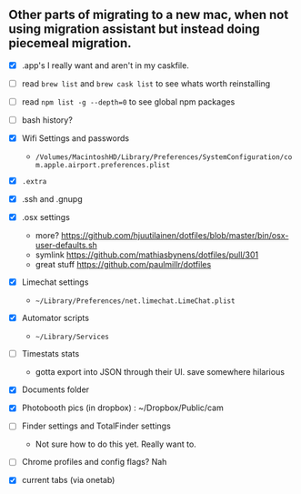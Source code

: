 ## Other parts of migrating to a new mac, when not using migration assistant but instead doing piecemeal migration.


* [x] .app's I really want and aren't in my caskfile.
* [ ] read `brew list` and `brew cask list` to see whats worth reinstalling

* [ ] read `npm list -g --depth=0` to see global npm packages

* [ ] bash history?
* [x] Wifi Settings and passwords
  *  `/Volumes/MacintoshHD/Library/Preferences/SystemConfiguration/com.apple.airport.preferences.plist`
* [x] `.extra`
* [x] .ssh and .gnupg
* [x] .osx settings
  * more? https://github.com/hjuutilainen/dotfiles/blob/master/bin/osx-user-defaults.sh
  * symlink https://github.com/mathiasbynens/dotfiles/pull/301
  * great stuff https://github.com/paulmillr/dotfiles

* [x] Limechat settings
  * `~/Library/Preferences/net.limechat.LimeChat.plist`
* [x] Automator scripts
  * `~/Library/Services`
* [ ] Timestats stats
  * gotta export into JSON through their UI. save somewhere hilarious

* [x] Documents folder
* [x] Photobooth pics (in dropbox)  : ~/Dropbox/Public/cam
* [ ] Finder settings and TotalFinder settings
  * Not sure how to do this yet. Really want to.

* [ ] Chrome profiles and config flags? Nah
* [x] current tabs (via onetab)
